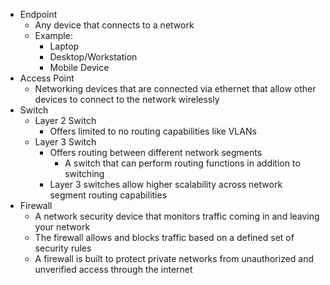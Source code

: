 
* Endpoint
	* Any device that connects to a network
	* Example:
		* Laptop
		* Desktop/Workstation
		* Mobile Device
* Access Point
	* Networking devices that are connected via ethernet that allow other devices to connect to the network wirelessly
* Switch
	* Layer 2 Switch
		* Offers limited to no routing capabilities like VLANs
	* Layer 3 Switch
		* Offers routing between different network segments
			* A switch that can perform routing functions in addition to switching
		* Layer 3 switches allow higher scalability across network segment routing capabilities
* Firewall
	* A network security device that monitors traffic coming in and leaving your network
	* The firewall allows and blocks traffic based on a defined set of security rules
	* A firewall is built to protect private networks from unauthorized and unverified access through the internet